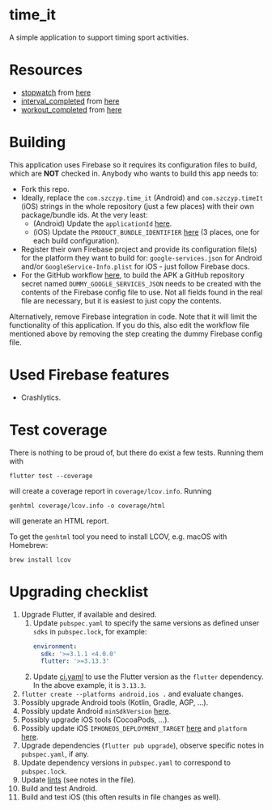 # time_it

A simple application to support timing sport activities.

# Resources

- [stopwatch](images/svg/stopwatch.svg) from
  [here](https://dryicons.com/icon/stopwatch-icon-5725)
- [interval_completed](assets/audio/interval_completed.mp3) from
  [here](https://www.zedge.net/ringtone/fdbdbd2e-46ae-35ef-adaa-f343ef3204c7)
- [workout_completed](assets/audio/workout_completed.mp3) from
  [here](https://www.zedge.net/ringtone/99a9a13c-2881-32ff-aa8b-84302fb3532c)

# Building

This application uses Firebase so it requires its configuration files to build,
which are **NOT** checked in. Anybody who wants to build this app needs to:
- Fork this repo.
- Ideally, replace the `com.szczyp.time_it` (Android) and `com.szczyp.timeIt`
  (iOS) strings in the whole repository (just a few places) with their own
  package/bundle ids. At the very least:
  - (Android) Update the `applicationId` [here](android/app/build.gradle).
  - (iOS) Update the `PRODUCT_BUNDLE_IDENTIFIER`
    [here](ios/Runner.xcodeproj/project.pbxproj) (3 places, one for each build
    configuration).
- Register their own Firebase project and provide its configuration file(s) for
  the platform they want to build for: `google-services.json` for Android and/or
  `GoogleService-Info.plist` for iOS - just follow Firebase docs.
- For the GitHub workflow [here](.github/workflows/main.yml), to build the APK a
  GitHub repository secret named `DUMMY_GOOGLE_SERVICES_JSON` needs to be
  created with the contents of the Firebase config file to use. Not all fields
  found in the real file are necessary, but it is easiest to just copy the
  contents.

Alternatively, remove Firebase integration in code. Note that it will limit the
functionality of this application. If you do this, also edit the workflow file
mentioned above by removing the step creating the dummy Firebase config file.

# Used Firebase features

- Crashlytics.

# Test coverage

There is nothing to be proud of, but there do exist a few tests. Running them
with
```shell
flutter test --coverage
```
will create a coverage report in `coverage/lcov.info`. Running
```shell
genhtml coverage/lcov.info -o coverage/html
```
will generate an HTML report.

To get the `genhtml` tool you need to install LCOV, e.g. macOS with Homebrew:
```shell
brew install lcov
```

# Upgrading checklist

1. Upgrade Flutter, if available and desired.
   1. Update `pubspec.yaml` to specify the same versions as defined unser `sdks` in `pubspec.lock`, for example:
      ```yaml
      environment:
        sdk: '>=3.1.1 <4.0.0'
        flutter: '>=3.13.3'
      ```
    1. Update [ci.yaml](.github/workflows/ci.yaml) to use the Flutter version as the `flutter` dependency. In the above
       example, it is `3.13.3`.
1. `flutter create --platforms android,ios .` and evaluate changes.
1. Possibly upgrade Android tools (Kotlin, Gradle, AGP, ...).
1. Possibly update Android `minSdkVersion` [here](android/app/build.gradle).
1. Possibly upgrade iOS tools (CocoaPods, ...).
1. Possibly update iOS `IPHONEOS_DEPLOYMENT_TARGET`
   [here](ios/Runner.xcodeproj/project.pbxproj) and `platform` [here](ios/Podfile).
1. Upgrade dependencies (`flutter pub upgrade`), observe specific notes in `pubspec.yaml`, if any.
1. Update dependency versions in `pubspec.yaml` to correspond to `pubspec.lock`.
1. Update [lints](analysis_options.yaml) (see notes in the file).
1. Build and test Android.
1. Build and test iOS (this often results in file changes as well).
